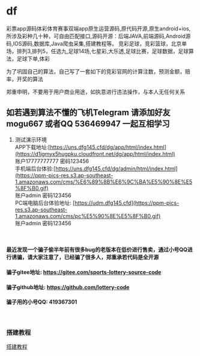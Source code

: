# df
彩票app源码体彩体育赛事双端app原生运营源码,原代码开源,原生android+ios,所涉及彩种几十种，可自由匹配接口,源码开源：后端JAVA,前端源码,Android源码,IOS源码,数据库,Java爬虫采集,搭建教程等。
竞彩足球，竞彩篮球，北京单场，排列3,排列5，任选九,足球14场,七星彩,大乐透,足球比赛，足球数据，足球算法，足球下单,体彩

为了巩固自己的算法，自己写了一套如下的竞彩官网的计算注数，预测金额，赔率，开奖的算法

郑重申明，不要用于用户商业用途，如执意进行违法操作，与本人无任何关系
## 如若遇到算法不懂的飞机Telegram 请添加好友 mogu667 或者QQ 536469947 一起互相学习

1.  测试演示环境  <br>
APP下载地址:[https://uns.dfg145.cfd/dg/app/html/index.html](https://d1jgmyx5hugpku.cloudfront.net/dg/app/html/index.html)<br>
账户17777777777 密码123456 <br>
手机端后台体验:[https://uns.dfg145.cfd/dg/admin/html/index.html](https://ppm-pics-res.s3.ap-southeast-1.amazonaws.com/cms/%E6%89%8B%E6%9C%BA%E5%90%8E%E5%8F%B0.gif)<br>
账户admin 密码123456 <br>
PC端电脑后台体验地址: [https://udm.dfg145.cfd](https://ppm-pics-res.s3.ap-southeast-1.amazonaws.com/cms/pc%E5%90%8E%E5%8F%B0.gif)<br>
账户admin 密码123456 <br>
<br>


#### 最近发现一个骗子偷半年前有很多bug的老版本在低价进行售卖，通过小号QQ进行诱骗，请大家注意了，已经骗了很多人，郑重承若代码是全开源
#### 骗子gitee地址:  https://gitee.com/sports-lottery-source-code
#### 骗子github地址: https://github.com/lottery-code
#### 骗子用的小号QQ: 419367301

<br>

### 搭建教程
[搭建教程](https://youtu.be/7BIIAtqUiUI)
